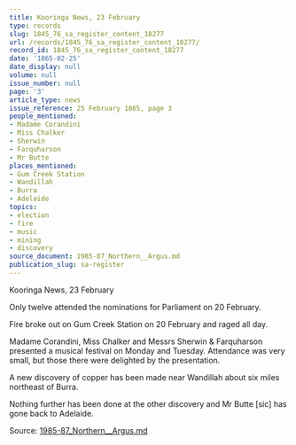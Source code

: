 ```yaml
---
title: Kooringa News, 23 February
type: records
slug: 1845_76_sa_register_content_18277
url: /records/1845_76_sa_register_content_18277/
record_id: 1845_76_sa_register_content_18277
date: '1865-02-25'
date_display: null
volume: null
issue_number: null
page: '3'
article_type: news
issue_reference: 25 February 1865, page 3
people_mentioned:
- Madame Corandini
- Miss Chalker
- Sherwin
- Farquharson
- Mr Butte
places_mentioned:
- Gum Creek Station
- Wandillah
- Burra
- Adelaide
topics:
- election
- fire
- music
- mining
- discovery
source_document: 1985-87_Northern__Argus.md
publication_slug: sa-register
---
```


Kooringa News, 23 February

Only twelve attended the nominations for Parliament on 20 February.

Fire broke out on Gum Creek Station on 20 February and raged all day.

Madame Corandini, Miss Chalker and Messrs Sherwin & Farquharson presented a musical festival on Monday and Tuesday.  Attendance was very small, but those there were delighted by the presentation.

A new discovery of copper has been made near Wandillah about six miles northeast of Burra.

Nothing further has been done at the other discovery and Mr Butte [sic] has gone back to Adelaide.

Source: [1985-87_Northern__Argus.md](/downloads/markdown/1985-87_Northern__Argus.md)

